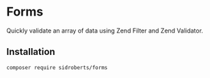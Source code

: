 # Forms

Quickly validate an array of data using Zend Filter and Zend Validator.

## Installation

```bash
composer require sidroberts/forms
```
